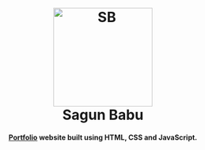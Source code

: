 <h1 align="center">
  <br>
  <a href="https://www.sagunbabu.com.np"><img src="https://github.com/sagunbabu/portfolio/blob/sagun/image/intro.mp4" alt="SB" width="200"></a>
  <br>Sagun Babu<br>
</h1>
<h4 align="center"><a href="https://sagunbabu.github.io/portfolio" target="_blank">Portfolio</a> website built using HTML, CSS and JavaScript.</h4>
